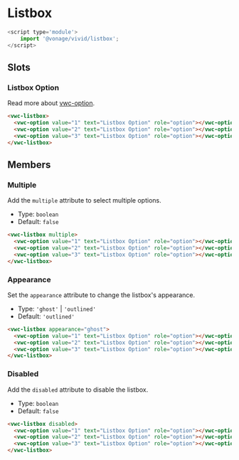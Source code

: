 # Listbox

```js
<script type='module'>
    import '@vonage/vivid/listbox';
</script>
```

## Slots

### Listbox Option

Read more about [vwc-option](../../components/option).

```html preview
<vwc-listbox>
  <vwc-option value="1" text="Listbox Option" role="option"></vwc-option>
  <vwc-option value="2" text="Listbox Option" role="option"></vwc-option>
  <vwc-option value="3" text="Listbox Option" role="option"></vwc-option>
</vwc-listbox>
```

## Members

### Multiple

Add the `multiple` attribute to select multiple options.

- Type: `boolean`
- Default: `false`

```html preview
<vwc-listbox multiple>
  <vwc-option value="1" text="Listbox Option" role="option"></vwc-option>
  <vwc-option value="2" text="Listbox Option" role="option"></vwc-option>
  <vwc-option value="3" text="Listbox Option" role="option"></vwc-option>
</vwc-listbox>
```

### Appearance

Set the `appearance` attribute to change the listbox's appearance.

- Type: `'ghost'` | `'outlined'`
- Default: `'outlined'`

```html preview
<vwc-listbox appearance="ghost">
  <vwc-option value="1" text="Listbox Option" role="option"></vwc-option>
  <vwc-option value="2" text="Listbox Option" role="option"></vwc-option>
  <vwc-option value="3" text="Listbox Option" role="option"></vwc-option>
</vwc-listbox>
```

### Disabled

Add the `disabled` attribute to disable the listbox.

- Type: `boolean`
- Default: `false`

```html preview
<vwc-listbox disabled>
  <vwc-option value="1" text="Listbox Option" role="option"></vwc-option>
  <vwc-option value="2" text="Listbox Option" role="option"></vwc-option>
  <vwc-option value="3" text="Listbox Option" role="option"></vwc-option>
</vwc-listbox>
```
